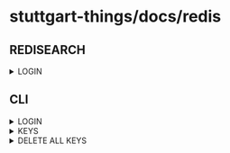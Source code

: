 # stuttgart-things/docs/redis

## REDISEARCH

<details><summary>LOGIN</summary>

```bash
FT._LIST # LIST ALL INDEXES
FT.DROPINDEX homerun DD # DROP INDEX
FT.SEARCH github "@system:github" # SEARCH FOR FILED SYSTEM
```

</details>

## CLI

<details><summary>LOGIN</summary>

```bash
redis-cli -a ${REDIS_PASSWORD} # k8s redis inside pod
redis-cli -h redis-pve.labul.sva.de -a ${REDIS_PASSWORD} # remote redis
```

</details>

<details><summary>KEYS</summary>

```bash
KEYS *
```

</details>

<details><summary>DELETE ALL KEYS</summary>

```bash
PASSWORD=""
PORT=5000
SERVER=localhost
redis-cli --scan --pattern "*" -h ${SERVER} -p ${PORT} -a ${PASSWORD} | xargs redis-cli -h ${SERVER} -p ${PORT} -a ${PASSWORD} del
```

<details><summary>STREAMS</summary>

```bash
# READ STREAM - EXAMPLE
XREAD COUNT 2 STREAMS redisqueue:yacht-revisionruns writers 0-0 0-0
# DELETE STREAM - EXAMPLE
DEL redisqueue:yacht-revisionruns writers 0-0 0-0
```

</details>

<details><summary>SETS</summary>

```bash
# GET 1 RANDOM MEMBER FROM SET
SRANDMEMBER whatever 1
```

</details>

<details><summary>JSON</summary>

```bash
JSON.GET st-0-execute-ansible-smt40-rke2-15-1717483c5a
```

</details>
